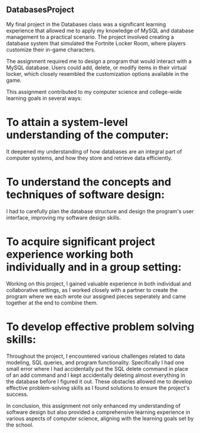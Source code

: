 ## DatabasesProject
My final project in the Databases class was a significant learning experience that allowed me to apply my knowledge of MySQL and database management to a practical scenario. 
The project involved creating a database system that simulated the Fortnite Locker Room, where players customize their in-game characters.

The assignment required me to design a program that would interact with a MySQL database. 
Users could add, delete, or modify items in their virtual locker, which closely resembled the customization options available in the game.

This assignment contributed to my computer science and college-wide learning goals in several ways:

# To attain a system-level understanding of the computer: 
It deepened my understanding of how databases are an integral part of computer systems, and how they store and retrieve data efficiently.

# To understand the concepts and techniques of software design: 
I had to carefully plan the database structure and design the program's user interface, improving my software design skills.

# To acquire significant project experience working both individually and in a group setting:
Working on this project, I gained valuable experience in both individual and collaborative settings, 
as I worked closely with a partner to create the program where we each wrote our assigned pieces seperately and came together at the end to combine them.

# To develop effective problem solving skills:
Throughout the project, I encountered various challenges related to data modeling, SQL queries, and program functionality. 
Specifically I had one small error where I had accidentally put the SQL delete command in place of an add command
and I kept accidentally deleting almost everything in the database before I figured it out.
These obstacles allowed me to develop effective problem-solving skills as I found solutions to ensure the project's success.

In conclusion, this assignment not only enhanced my understanding of software design but also provided a comprehensive 
learning experience in various aspects of computer science, aligning with the learning goals set by the school.
